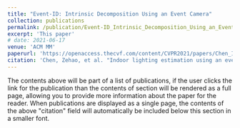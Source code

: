 ```yaml
---
title: "Event-ID: Intrinsic Decomposition Using an Event Camera"
collection: publications
permalink: /publication/Event-ID_Intrinsic_Decomposition_Using_an_Event_Camera
excerpt: 'This paper'
# date: 2021-06-17
venue: 'ACM MM'
paperurl: 'https://openaccess.thecvf.com/content/CVPR2021/papers/Chen_Indoor_Lighting_Estimation_Using_an_Event_Camera_CVPR_2021_paper.pdf'
citation: 'Chen, Zehao, et al. "Indoor lighting estimation using an event camera." Proceedings of the IEEE/CVF Conference on Computer Vision and Pattern Recognition. 2021.'
---
```


The contents above will be part of a list of publications, if the user clicks the link for the publication than the contents of section will be rendered as a full page, allowing you to provide more information about the paper for the reader. When publications are displayed as a single page, the contents of the above "citation" field will automatically be included below this section in a smaller font.
